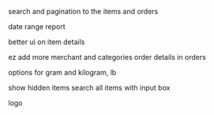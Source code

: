 search and pagination to the items and orders

date range report

better ui on item details

ez add more merchant and categories
order details in orders

options for gram and kilogram, lb

show hidden items
search all items with input box

logo
